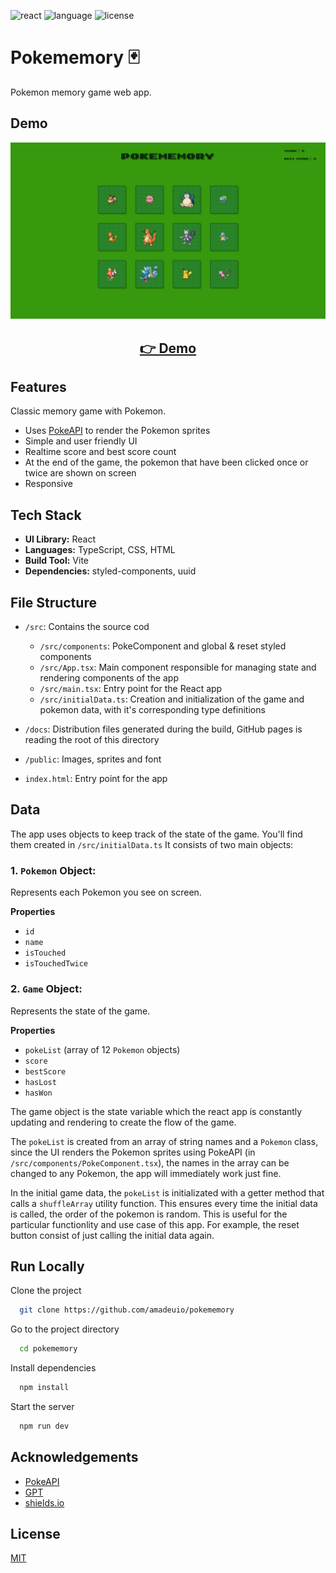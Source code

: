![react](https://img.shields.io/badge/UI-React-149eca)
![language](https://img.shields.io/badge/Language-TypeScript-blue)
![license](https://img.shields.io/badge/license-MIT-green)

# Pokememory 🃏

Pokemon memory game web app.

## Demo

<p align="center">
  <img src="public/screenshots/screenshot.png" width="650px" alt="screenshot">
</p>
<h2 align="center">
  <a href="https://amadeuio.github.io/pokememory">👉 Demo</a>
</h2>

## Features

Classic memory game with Pokemon.

- Uses [PokeAPI](https://pokeapi.co/) to render the Pokemon sprites
- Simple and user friendly UI
- Realtime score and best score count
- At the end of the game, the pokemon that have been clicked once or twice are shown on screen
- Responsive

## Tech Stack

- **UI Library:** React
- **Languages:** TypeScript, CSS, HTML
- **Build Tool:** Vite
- **Dependencies:** styled-components, uuid

## File Structure

- `/src`: Contains the source cod

  - `/src/components`: PokeComponent and global & reset styled components
  - `/src/App.tsx`: Main component responsible for managing state and rendering components of the app
  - `/src/main.tsx`: Entry point for the React app
  - `/src/initialData.ts`: Creation and initialization of the game and pokemon data, with it's corresponding type definitions

- `/docs`: Distribution files generated during the build, GitHub pages is reading the root of this directory

- `/public`: Images, sprites and font

- `index.html`: Entry point for the app

## Data

The app uses objects to keep track of the state of the game. You'll find them created in `/src/initialData.ts` It consists of two main objects:

### 1. `Pokemon` Object:

Represents each Pokemon you see on screen.

**Properties**

- `id`
- `name`
- `isTouched`
- `isTouchedTwice`

### 2. `Game` Object:

Represents the state of the game.

**Properties**

- `pokeList` (array of 12 `Pokemon` objects)
- `score`
- `bestScore`
- `hasLost`
- `hasWon`

The game object is the state variable which the react app is constantly updating and rendering to create the flow of the game.

The `pokeList` is created from an array of string names and a `Pokemon` class, since the UI renders the Pokemon sprites using PokeAPI (in `/src/components/PokeComponent.tsx`), the names in the array can be changed to any Pokemon, the app will immediately work just fine.

In the initial game data, the `pokeList` is initializated with a getter method that calls a `shuffleArray` utility function. This ensures every time the initial data is called, the order of the pokemon is random. This is useful for the particular functionlity and use case of this app. For example, the reset button consist of just calling the initial data again.

## Run Locally

Clone the project

```bash
  git clone https://github.com/amadeuio/pokememory
```

Go to the project directory

```bash
  cd pokememory
```

Install dependencies

```bash
  npm install
```

Start the server

```bash
  npm run dev
```

## Acknowledgements

- [PokeAPI](https://pokeapi.co/)
- [GPT](https://chat.openai.com/)
- [shields.io](https://shields.io/)

## License

[MIT](https://choosealicense.com/licenses/mit/)
